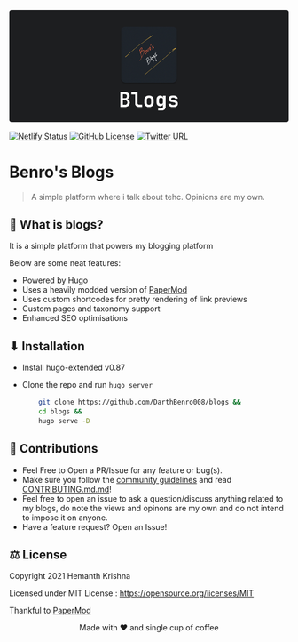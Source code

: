 ![benro blogs Banner](static/benro_blogs_banner.png)

[![Netlify Status](https://api.netlify.com/api/v1/badges/0bb7ddb1-70bb-4e6d-9e2e-b5da50b5f5fb/deploy-status)](https://app.netlify.com/sites/goofy-spence-3c36da/deploys)
[![GitHub License](https://img.shields.io/github/license/darthbenro008/blogs)](https://github.com/darthbenro008/blogs/blob/master/LICENSE)
[![Twitter URL](https://img.shields.io/twitter/url?style=social&url=https%3A%2F%2Fblogs.benro.tech)](https://twitter.com/intent/tweet?text=Wow:&url=https%3A%2F%2Fblogs.benro.tech)

# Benro's Blogs

> A simple platform where i talk about tehc. Opinions are my own.

## 🤔 What is blogs?

It is a simple platform that powers my blogging platform

Below are some neat features:

- Powered by Hugo
- Uses a heavily modded version of [PaperMod](https://github.com/adityatelange/hugo-PaperMod)
- Uses custom shortcodes for pretty rendering of link previews
- Custom pages and taxonomy support
- Enhanced SEO optimisations 
  
## ⬇ Installation

- Install hugo-extended v0.87
- Clone the repo and run `hugo server`

    ```bash
        git clone https://github.com/DarthBenro008/blogs &&
        cd blogs &&
        hugo serve -D
    ```

## 🤝 Contributions

- Feel Free to Open a PR/Issue for any feature or bug(s).
- Make sure you follow the [community guidelines](https://docs.github.com/en/github/site-policy/github-community-guidelines) and read [CONTRIBUTING.md.md](https://github.com/DarthBenro008/rchore/CONTRIBUTING.md)!
- Feel free to open an issue to ask a question/discuss anything related to my blogs, do note the views and opinons are my own and do not intend to impose it on anyone.
- Have a feature request? Open an Issue!

## ⚖ License

Copyright 2021 Hemanth Krishna

Licensed under MIT License : https://opensource.org/licenses/MIT

Thankful to [PaperMod](https://github.com/adityatelange/hugo-PaperMod)

<p align="center">Made with ❤ and single cup of coffee</p>